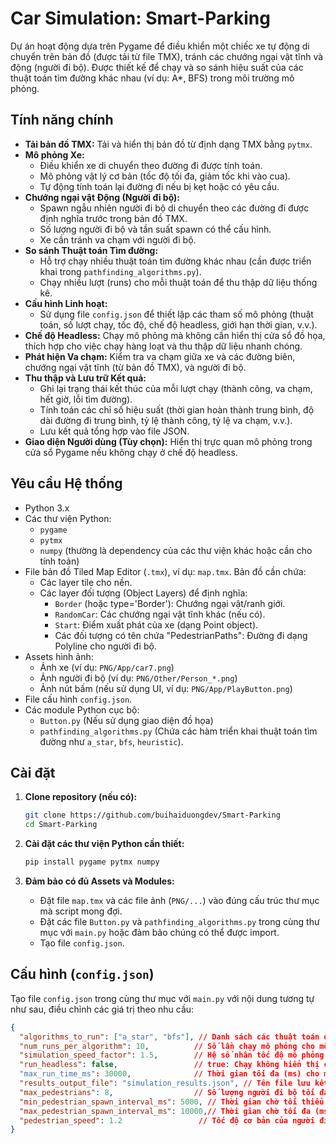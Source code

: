 # Car Simulation: Smart-Parking

Dự án hoạt động dựa trên Pygame để điều khiển một chiếc xe tự động di chuyển trên bản đồ (được tải từ file TMX), tránh các chướng ngại vật tĩnh và động (người đi bộ). Được thiết kế để chạy và so sánh hiệu suất của các thuật toán tìm đường khác nhau (ví dụ: A*, BFS) trong môi trường mô phỏng.

## Tính năng chính

*   **Tải bản đồ TMX:** Tải và hiển thị bản đồ từ định dạng TMX bằng `pytmx`.
*   **Mô phỏng Xe:**
    *   Điều khiển xe di chuyển theo đường đi được tính toán.
    *   Mô phỏng vật lý cơ bản (tốc độ tối đa, giảm tốc khi vào cua).
    *   Tự động tính toán lại đường đi nếu bị kẹt hoặc có yêu cầu.
*   **Chướng ngại vật Động (Người đi bộ):**
    *   Spawn ngẫu nhiên người đi bộ di chuyển theo các đường đi được định nghĩa trước trong bản đồ TMX.
    *   Số lượng người đi bộ và tần suất spawn có thể cấu hình.
    *   Xe cần tránh va chạm với người đi bộ.
*   **So sánh Thuật toán Tìm đường:**
    *   Hỗ trợ chạy nhiều thuật toán tìm đường khác nhau (cần được triển khai trong `pathfinding_algorithms.py`).
    *   Chạy nhiều lượt (runs) cho mỗi thuật toán để thu thập dữ liệu thống kê.
*   **Cấu hình Linh hoạt:**
    *   Sử dụng file `config.json` để thiết lập các tham số mô phỏng (thuật toán, số lượt chạy, tốc độ, chế độ headless, giới hạn thời gian, v.v.).
*   **Chế độ Headless:** Chạy mô phỏng mà không cần hiển thị cửa sổ đồ họa, thích hợp cho việc chạy hàng loạt và thu thập dữ liệu nhanh chóng.
*   **Phát hiện Va chạm:** Kiểm tra va chạm giữa xe và các đường biên, chướng ngại vật tĩnh (từ bản đồ TMX), và người đi bộ.
*   **Thu thập và Lưu trữ Kết quả:**
    *   Ghi lại trạng thái kết thúc của mỗi lượt chạy (thành công, va chạm, hết giờ, lỗi tìm đường).
    *   Tính toán các chỉ số hiệu suất (thời gian hoàn thành trung bình, độ dài đường đi trung bình, tỷ lệ thành công, tỷ lệ va chạm, v.v.).
    *   Lưu kết quả tổng hợp vào file JSON.
*   **Giao diện Người dùng (Tùy chọn):** Hiển thị trực quan mô phỏng trong cửa sổ Pygame nếu không chạy ở chế độ headless.

## Yêu cầu Hệ thống

*   Python 3.x
*   Các thư viện Python:
    *   `pygame`
    *   `pytmx`
    *   `numpy` (thường là dependency của các thư viện khác hoặc cần cho tính toán)
*   File bản đồ Tiled Map Editor (`.tmx`), ví dụ: `map.tmx`. Bản đồ cần chứa:
    *   Các layer tile cho nền.
    *   Các layer đối tượng (Object Layers) để định nghĩa:
        *   `Border` (hoặc type='Border'): Chướng ngại vật/ranh giới.
        *   `RandomCar`: Các chướng ngại vật tĩnh khác (nếu có).
        *   `Start`: Điểm xuất phát của xe (dạng Point object).
        *   Các đối tượng có tên chứa "PedestrianPaths": Đường đi dạng Polyline cho người đi bộ.
*   Assets hình ảnh:
    *   Ảnh xe (ví dụ: `PNG/App/car7.png`)
    *   Ảnh người đi bộ (ví dụ: `PNG/Other/Person_*.png`)
    *   Ảnh nút bấm (nếu sử dụng UI, ví dụ: `PNG/App/PlayButton.png`)
*   File cấu hình `config.json`.
*   Các module Python cục bộ:
    *   `Button.py` (Nếu sử dụng giao diện đồ họa)
    *   `pathfinding_algorithms.py` (Chứa các hàm triển khai thuật toán tìm đường như `a_star`, `bfs`, `heuristic`).

## Cài đặt

1.  **Clone repository (nếu có):**
    ```bash
    git clone https://github.com/buihaiduongdev/Smart-Parking
    cd Smart-Parking
    ```

2.  **Cài đặt các thư viện Python cần thiết:**
    ```bash
    pip install pygame pytmx numpy
    ```

3.  **Đảm bảo có đủ Assets và Modules:**
    *   Đặt file `map.tmx` và các file ảnh (`PNG/...`) vào đúng cấu trúc thư mục mà script mong đợi.
    *   Đặt các file `Button.py` và `pathfinding_algorithms.py` trong cùng thư mục với `main.py` hoặc đảm bảo chúng có thể được import.
    *   Tạo file `config.json`.

## Cấu hình (`config.json`)

Tạo file `config.json` trong cùng thư mục với `main.py` với nội dung tương tự như sau, điều chỉnh các giá trị theo nhu cầu:

```json
{
  "algorithms_to_run": ["a_star", "bfs"], // Danh sách các thuật toán để chạy (tên phải khớp với hàm trong pathfinding_algorithms.py)
  "num_runs_per_algorithm": 10,          // Số lần chạy mô phỏng cho mỗi thuật toán
  "simulation_speed_factor": 1.5,        // Hệ số nhân tốc độ mô phỏng (1.0 là bình thường)
  "run_headless": false,                 // true: Chạy không hiển thị cửa sổ; false: Hiển thị cửa sổ Pygame
  "max_run_time_ms": 30000,              // Thời gian tối đa (ms) cho một lượt chạy trước khi bị tính là timeout
  "results_output_file": "simulation_results.json", // Tên file lưu kết quả
  "max_pedestrians": 8,                  // Số lượng người đi bộ tối đa trên bản đồ cùng lúc
  "min_pedestrian_spawn_interval_ms": 5000, // Thời gian chờ tối thiểu (ms) giữa các lần spawn người đi bộ
  "max_pedestrian_spawn_interval_ms": 10000,// Thời gian chờ tối đa (ms) giữa các lần spawn người đi bộ
  "pedestrian_speed": 1.2                 // Tốc độ cơ bản của người đi bộ (sẽ được nhân với simulation_speed_factor)
}
